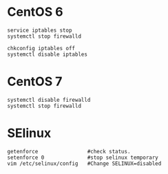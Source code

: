 # CentOS 6
```
service iptables stop
systemctl stop firewalld
```
```
chkconfig iptables off
systemctl disable iptables
```

# CentOS 7
```
systemctl disable firewalld
systemctl stop firewalld
```


# SElinux
```
getenforce                #check status.
setenforce 0              #stop selinux temporary
vim /etc/selinux/config   #Change SELINUX=disabled
```
